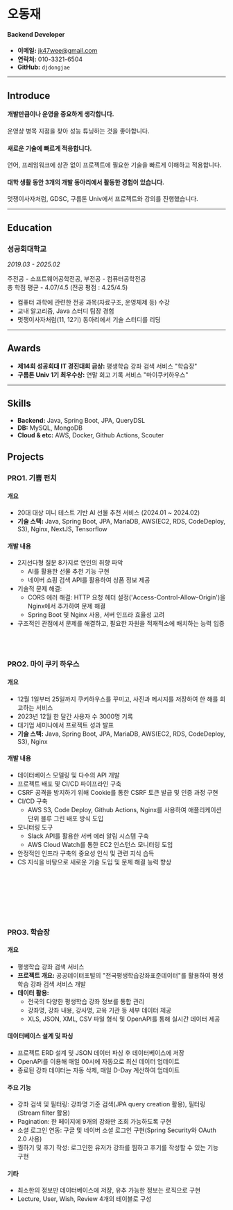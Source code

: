 # 오동재

#### Backend Developer

- **이메일:** jk47wee@gmail.com
- **연락처:** 010-3321-6504
- **GitHub:** `djdongjae`

---

## Introduce

#### 개발만큼이나 운영을 중요하게 생각합니다.
운영상 병목 지점을 찾아 성능 튜닝하는 것을 좋아합니다.

#### 새로운 기술에 빠르게 적응합니다.
언어, 프레임워크에 상관 없이 프로젝트에 필요한 기술을 빠르게 이해하고 적용합니다.

#### 대학 생활 동안 3개의 개발 동아리에서 활동한 경험이 있습니다.
멋쟁이사자처럼, GDSC, 구름톤 Univ에서 프로젝트와 강의를 진행했습니다.

---

## Education

### 성공회대학교
*2019.03 - 2025.02*

주전공 - 소프트웨어공학전공, 부전공 - 컴퓨터공학전공  
총 학점 평균 - 4.07/4.5 (전공 평점 : 4.25/4.5)

- 컴퓨터 과학에 관련한 전공 과목(자료구조, 운영체제 등) 수강
- 교내 알고리즘, Java 스터디 팀장 경험
- 멋쟁이사자처럼(11, 12기) 동아리에서 기술 스터디를 리딩

---

## Awards

* **제14회 성공회대 IT 경진대회 금상:** 평생학습 강좌 검색 서비스 "학습장"
* **구름톤 Univ 1기 최우수상:** 연말 회고 기록 서비스 "마이쿠키하우스"


---

## Skills

- **Backend:** Java, Spring Boot, JPA, QueryDSL
- **DB:** MySQL, MongoDB
- **Cloud & etc:** AWS, Docker, Github Actions, Scouter

## Projects

### PRO1. 기쁨 펀치

#### 개요

- 20대 대상 미니 테스트 기반 AI 선물 추천 서비스 (2024.01 ~ 2024.02)
- **기술 스택:** Java, Spring Boot, JPA, MariaDB, AWS(EC2, RDS, CodeDeploy, S3), Nginx, NextJS, Tensorflow

#### 개발 내용
- 2지선다형 질문 8가지로 연인의 취향 파악
  - AI를 활용한 선물 추천 기능 구현
  - 네이버 쇼핑 검색 API를 활용하여 상품 정보 제공
- 기술적 문제 해결:
  - CORS 에러 해결: HTTP 요청 헤더 설정('Access-Control-Allow-Origin')을 Nginx에서 추가하여 문제 해결
  - Spring Boot 및 Nginx 사용, 서버 인프라 효율성 고려
- 구조적인 관점에서 문제를 해결하고, 필요한 자원을 적재적소에 배치하는 능력 입증

<br>
<br>

### PRO2. 마이 쿠키 하우스

#### 개요

- 12월 1일부터 25일까지 쿠키하우스를 꾸미고, 사진과 메시지를 저장하여 한 해를 회고하는 서비스
- 2023년 12월 한 달간 사용자 수 3000명 기록
- 대기업 세미나에서 프로젝트 성과 발표
- **기술 스택:** Java, Spring Boot, JPA, MariaDB, AWS(EC2, RDS, CodeDeploy, S3), Nginx

#### 개발 내용
- 데이터베이스 모델링 및 다수의 API 개발
- 프로젝트 배포 및 CI/CD 파이프라인 구축
- CSRF 공격을 방지하기 위해 Cookie를 통한 CSRF 토큰 발급 및 인증 과정 구현
- CI/CD 구축
  - AWS S3, Code Deploy, Github Actions, Nginx를 사용하여 애플리케이션 단위 블루 그린 배포 방식 도입
- 모니터링 도구
  - Slack API를 활용한 서버 에러 알림 시스템 구축
  - AWS Cloud Watch를 통한 EC2 인스턴스 모니터링 도입
- 안정적인 인프라 구축의 중요성 인식 및 관련 지식 습득
- CS 지식을 바탕으로 새로운 기술 도입 및 문제 해결 능력 향상


<br>
<br>
<br>
<br>
<br>
<br>

### PRO3. 학습장

#### 개요

- 평생학습 강좌 검색 서비스
- **프로젝트 개요:** 공공데이터포털의 "전국평생학습강좌표준데이터"를 활용하여 평생학습 강좌 검색 서비스 개발
- **데이터 활용:**
  - 전국의 다양한 평생학습 강좌 정보를 통합 관리
  - 강좌명, 강좌 내용, 강사명, 교육 기관 등 세부 데이터 제공
  - XLS, JSON, XML, CSV 파일 형식 및 OpenAPI를 통해 실시간 데이터 제공

#### 데이터베이스 설계 및 파싱

- 프로젝트 ERD 설계 및 JSON 데이터 파싱 후 데이터베이스에 저장
- OpenAPI를 이용해 매일 00시에 자동으로 최신 데이터 업데이트
- 종료된 강좌 데이터는 자동 삭제, 매일 D-Day 계산하여 업데이트

#### 주요 기능

- 강좌 검색 및 필터링: 강좌명 기준 검색(JPA query creation 활용), 필터링(Stream filter 활용)
- Pagination: 한 페이지에 9개의 강좌만 조회 가능하도록 구현
- 소셜 로그인 연동: 구글 및 네이버 소셜 로그인 구현(Spring Security와 OAuth 2.0 사용)
- 찜하기 및 후기 작성: 로그인한 유저가 강좌를 찜하고 후기를 작성할 수 있는 기능 구현

#### 기타

- 최소한의 정보만 데이터베이스에 저장, 유추 가능한 정보는 로직으로 구현
- Lecture, User, Wish, Review 4개의 테이블로 구성

